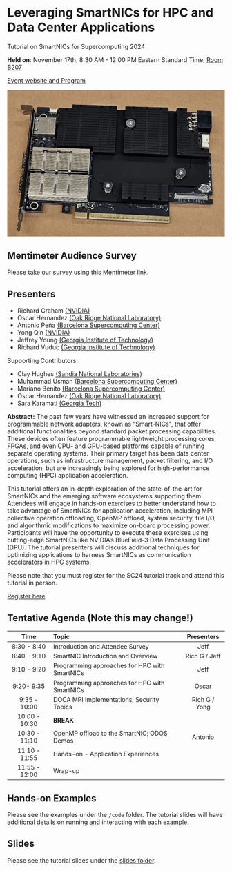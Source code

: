 # Leveraging SmartNICs for HPC and Data Center Applications

Tutorial on SmartNICs for Supercomputing 2024

**Held on**: November 17th, 8:30 AM - 12:00 PM Eastern Standard Time; [Room B207](https://sc24.conference-program.com/map/?location=rB207)

[Event website and Program](https://sc24.conference-program.com/presentation/?id=tut133&sess=sess409)

![BlueField 3 SmartNIC](https://github.com/gt-crnch-rg/smartnic-tutorial-sc24/blob/2b33a3f47e94bf85083d54571c9a110bd97f93bc/fig/smartnic_bf3.jpg)

## Mentimeter Audience Survey

Please take our survey using [this Mentimeter link](https://www.menti.com/aljr5bmzi3wc).

## Presenters

* Richard Graham [(NVIDIA)](nvidia.com)
* Oscar Hernandez [(Oak Ridge National Laboratory)](ornl.gov)
* Antonio Peña [(Barcelona Supercomputing Center)](https://www.bsc.es/pena-antonio)
* Yong Qin [(NVIDIA)](nvidia.com)
* Jeffrey Young [(Georgia Institute of Technology)](https://crnch-rg.cc.gatech.edu/)
* Richard Vuduc [(Georgia Institute of Technology)](https://crnch-rg.cc.gatech.edu/)

Supporting Contributors:

* Clay Hughes [(Sandia National Laboratories)]()
* Muhammad Usman [(Barcelona Supercomputing Center)](https://www.bsc.es/usman-muhammad)
* Mariano Benito [(Barcelona Supercomputing Center)](https://www.bsc.es)
* Oscar Hernandez [(Oak Ridge National Laboratory)](ornl.gov)
* Sara Karamati [(Georgia Tech)](https://hpcgarage.org/wp/)

**Abstract:** The past few years have witnessed an increased support for programmable network adapters, known as “Smart-NICs", that offer additional functionalities beyond standard packet processing capabilities. These devices often feature programmable lightweight processing cores, FPGAs, and even CPU- and GPU-based platforms capable of running separate operating systems. Their primary target has been data center operations, such as infrastructure management, packet filtering, and I/O acceleration, but are increasingly being explored for high-performance computing (HPC) application acceleration.

This tutorial offers an in-depth exploration of the state-of-the-art for SmartNICs and the emerging software ecosystems supporting them. Attendees will engage in hands-on exercises to better understand how to take advantage of SmartNICs for application acceleration, including MPI collective operation offloading, OpenMP offload, system security, file I/O, and algorithmic modifications to maximize on-board processing power. Participants will have the opportunity to execute these exercises using cutting-edge SmartNICs like NVIDIA’s BlueField-3 Data Processing Unit (DPU). The tutorial presenters will discuss additional techniques for optimizing applications to harness SmartNICs as communication accelerators in HPC systems.

Please note that you must register for the SC24 tutorial track and attend this tutorial in person.

[Register here](https://sc24.supercomputing.org/attend/registration)

## Tentative Agenda (Note this may change!)

| Time          | Topic                                   | Presenters |
| :-----------: | :-------------------------------------- | :--------: |
| 8:30 - 8:40   | Introduction and Attendee Survey | Jeff |
| 8:40 - 9:10   | SmartNIC Introduction and Overview | Rich G / Jeff |
| 9:10 - 9:20   | Programming approaches for HPC with SmartNICs | Jeff |
| 9:20- 9:35    | Programming approaches for HPC with SmartNICs | Oscar |
| 9:35 - 10:00  | DOCA MPI Implementations; Security Topics | Rich G / Yong |
| 10:00 - 10:30 | **BREAK** | |
| 10:30 - 11:10 | OpenMP offload to the SmartNIC; ODOS Demos | Antonio |
| 11:10 - 11:55 | Hands-on - Application Experiences | |
| 11:55 - 12:00 | Wrap-up | |

## Hands-on Examples

Please see the examples under the `/code` folder. The tutorial slides will have additional details on running and interacting with each example.

## Slides

Please see the tutorial slides under the [slides folder]().
